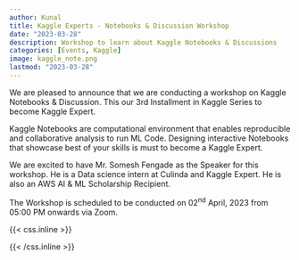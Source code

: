 ```yaml
---
author: Kunal
title: Kaggle Experts - Notebooks & Discussion Workshop
date: "2023-03-28"
description: Workshop to learn about Kaggle Notebooks & Discussions 
categories: [Events, Kaggle]
image: kaggle_note.png
lastmod: "2023-03-28"
---
```



We are pleased to announce that we are conducting a workshop on Kaggle Notebooks & Discussion. This our 3rd Installment in Kaggle Series to become Kaggle Expert. 

Kaggle Notebooks are computational environment that enables reproducible and collaborative analysis to run ML Code. Designing interactive Notebooks that showcase best of your skills is must to become a Kaggle Expert.

We are excited to have Mr. Somesh Fengade as the Speaker for this workshop. He is a Data science intern at Culinda and Kaggle Expert. He is also an AWS AI & ML Scholarship Recipient.

The Workshop is scheduled to be conducted on 02<sup>nd</sup> April, 2023 from 05:00 PM onwards via Zoom. 


{{< css.inline >}}
<style>
.emojify {
	font-family: Apple Color Emoji, Segoe UI Emoji, NotoColorEmoji, Segoe UI Symbol, Android Emoji, EmojiSymbols;
	font-size: 2rem;
	vertical-align: middle;
}
@media screen and (max-width:650px) {
  .nowrap {
    display: block;
    margin: 25px 0;
  }
}
</style>
{{< /css.inline >}}
